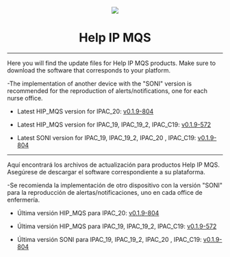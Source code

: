<p align="center">
  <img src="https://surix.net/images/logo-scrolled.png" />
</p>

# <h1 align="center">Help IP MQS</h1>

---

Here you will find the update files for Help IP MQS products. Make sure to download the software that corresponds to your platform.

-The implementation of another device with the "SONI" version is recommended for the reproduction of alerts/notifications, one for each nurse office.

- Latest HIP_MQS version for IPAC_20: [v0.1.9-804](https://github.com/surixArg/help_ip/tree/main/HIP_MQS/v0.1.9-804)

- Latest HIP_MQS version for IPAC_19, IPAC_19_2, IPAC_C19: [v0.1.9-572](https://github.com/surixArg/help_ip/tree/main/HIP_MQS/v0.1.9-572)

- Latest SONI version for IPAC_19, IPAC_19_2, IPAC_20 , IPAC_C19: [v0.1.9-804](https://github.com/surixArg/help_ip/tree/main/HIP_MQS/v0.1.9-804/v0.1.9-804_SONI)

---

Aquí encontrará los archivos de actualización para productos Help IP MQS. Asegúrese de descargar el software correspondiente a su plataforma.

-Se recomienda la implementación de otro dispositivo con la versión "SONI" para la reproducción de alertas/notificaciones, uno en cada office de enfermería.

- Última versión HIP_MQS para IPAC_20: [v0.1.9-804](https://github.com/surixArg/help_ip/tree/main/HIP_MQS/v0.1.9-804)

- Última versión HIP_MQS para IPAC_19, IPAC_19_2, IPAC_C19: [v0.1.9-572](https://github.com/surixArg/help_ip/tree/main/HIP_MQS/v0.1.9-572)

- Última versión SONI para IPAC_19, IPAC_19_2, IPAC_20 , IPAC_C19: [v0.1.9-804](https://github.com/surixArg/help_ip/tree/main/HIP_MQS/v0.1.9-804/v0.1.9-804_SONI)
